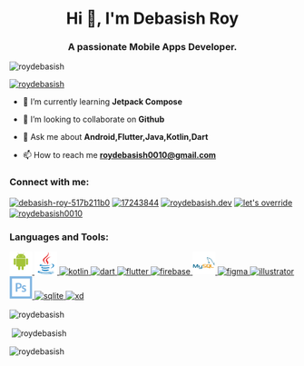<h1 align="center">Hi 👋, I'm Debasish Roy</h1>
<h3 align="center">A passionate Mobile Apps Developer.</h3>

<!-- <h4 align="center> I'am a innovative mobile app developer with a passion for creating exceptional user experiences. With expertise in iOS and Android platforms, I am proficient Java, Kotlin, Dart and Flutter. Collaborative and detail-oriented, I have launched successful apps across various domains.I am always Continuously learning and staying up-to-date with emerging technologies and also dedicated to providing exceptional user experiences and meeting client expectations. I am ready to make a lasting impact in mobile app development.</h4> -->

<p align="left"> <img src="https://komarev.com/ghpvc/?username=roydebasish&label=Profile%20views&color=0e75b6&style=flat" alt="roydebasish" /> </p>

<p align="left"> <a href="https://github.com/ryo-ma/github-profile-trophy"><img src="https://github-profile-trophy.vercel.app/?username=roydebasish" alt="roydebasish" /></a> </p>

- 🌱 I’m currently learning **Jetpack Compose**

- 👯 I’m looking to collaborate on **Github**

- 💬 Ask me about **Android,Flutter,Java,Kotlin,Dart**

- 📫 How to reach me **roydebasish0010@gmail.com**

<h3 align="left">Connect with me:</h3>
<p align="left">
<a href="https://linkedin.com/in/debasish-roy-517b211b0" target="blank"><img align="center" src="https://raw.githubusercontent.com/rahuldkjain/github-profile-readme-generator/master/src/images/icons/Social/linked-in-alt.svg" alt="debasish-roy-517b211b0" height="30" width="40" /></a>
<a href="https://stackoverflow.com/users/17243844" target="blank"><img align="center" src="https://raw.githubusercontent.com/rahuldkjain/github-profile-readme-generator/master/src/images/icons/Social/stack-overflow.svg" alt="17243844" height="30" width="40" /></a>
<a href="https://fb.com/roydebasish.dev" target="blank"><img align="center" src="https://raw.githubusercontent.com/rahuldkjain/github-profile-readme-generator/master/src/images/icons/Social/facebook.svg" alt="roydebasish.dev" height="30" width="40" /></a>
<a href="https://www.youtube.com/c/let's override" target="blank"><img align="center" src="https://raw.githubusercontent.com/rahuldkjain/github-profile-readme-generator/master/src/images/icons/Social/youtube.svg" alt="let's override" height="30" width="40" /></a>
<a href="https://auth.geeksforgeeks.org/user/roydebasish0010" target="blank"><img align="center" src="https://raw.githubusercontent.com/rahuldkjain/github-profile-readme-generator/master/src/images/icons/Social/geeks-for-geeks.svg" alt="roydebasish0010" height="30" width="40" /></a>
</p>

<h3 align="left">Languages and Tools:</h3>
<p align="left"> <a href="https://developer.android.com" target="_blank" rel="noreferrer"> <img src="https://raw.githubusercontent.com/devicons/devicon/master/icons/android/android-original-wordmark.svg" alt="android" width="40" height="40"/> </a> <a href="https://www.java.com" target="_blank" rel="noreferrer"> <img src="https://raw.githubusercontent.com/devicons/devicon/master/icons/java/java-original.svg" alt="java" width="40" height="40"/> </a> <a href="https://kotlinlang.org" target="_blank" rel="noreferrer"> <img src="https://www.vectorlogo.zone/logos/kotlinlang/kotlinlang-icon.svg" alt="kotlin" width="40" height="40"/> </a> <a href="https://dart.dev" target="_blank" rel="noreferrer"> <img src="https://www.vectorlogo.zone/logos/dartlang/dartlang-icon.svg" alt="dart" width="40" height="40"/> </a> <a href="https://flutter.dev" target="_blank" rel="noreferrer"> <img src="https://www.vectorlogo.zone/logos/flutterio/flutterio-icon.svg" alt="flutter" width="40" height="40"/> </a>  <a href="https://firebase.google.com/" target="_blank" rel="noreferrer"> <img src="https://www.vectorlogo.zone/logos/firebase/firebase-icon.svg" alt="firebase" width="40" height="40"/> </a>  <a href="https://www.mysql.com/" target="_blank" rel="noreferrer"> <img src="https://raw.githubusercontent.com/devicons/devicon/master/icons/mysql/mysql-original-wordmark.svg" alt="mysql" width="40" height="40"/> </a> <a href="https://www.figma.com/" target="_blank" rel="noreferrer"> <img src="https://www.vectorlogo.zone/logos/figma/figma-icon.svg" alt="figma" width="40" height="40"/> </a> <a href="https://www.adobe.com/in/products/illustrator.html" target="_blank" rel="noreferrer"> <img src="https://www.vectorlogo.zone/logos/adobe_illustrator/adobe_illustrator-icon.svg" alt="illustrator" width="40" height="40"/> </a>  <a href="https://www.photoshop.com/en" target="_blank" rel="noreferrer"> <img src="https://raw.githubusercontent.com/devicons/devicon/master/icons/photoshop/photoshop-line.svg" alt="photoshop" width="40" height="40"/> </a> <a href="https://www.sqlite.org/" target="_blank" rel="noreferrer"> <img src="https://www.vectorlogo.zone/logos/sqlite/sqlite-icon.svg" alt="sqlite" width="40" height="40"/> </a> <a href="https://www.adobe.com/products/xd.html" target="_blank" rel="noreferrer"> <img src="https://cdn.worldvectorlogo.com/logos/adobe-xd.svg" alt="xd" width="40" height="40"/> </a> </p>

<p><img align="center" src="https://github-readme-stats.vercel.app/api/top-langs?username=roydebasish&show_icons=true&locale=en&layout=compact" alt="roydebasish" /></p>

<p>&nbsp;<img align="center" src="https://github-readme-stats.vercel.app/api?username=roydebasish&show_icons=true&locale=en" alt="roydebasish" /></p>

<p><img align="center" src="https://github-readme-streak-stats.herokuapp.com/?user=roydebasish&" alt="roydebasish" /></p>
